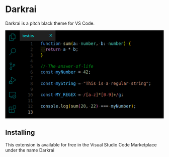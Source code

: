 # Darkrai

Darkrai is a pitch black theme for VS Code.

<img src="example.png">

## Installing

This extension is available for free in the Visual Studio Code Marketplace under the name Darkrai
